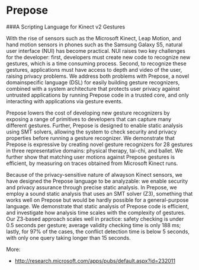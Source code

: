 # Prepose
###A Scripting Language for Kinect v2 Gestures

With the rise of sensors such as the Microsoft Kinect, Leap Motion, and hand motion sensors in phones such as the Samsung Galaxy S5, natural user interface (NUI) has become practical. NUI raises two key challenges for the developer: first, developers must create new code to recognize new gestures, which is a time consuming process. Second, to recognize these gestures, applications must have access to depth and video of the user, raising privacy problems. We address both problems with Prepose, a novel domainspecific language (DSL) for easily building gesture recognizers, combined with a system architecture that protects user privacy against untrusted applications by running Prepose code in a trusted core, and only interacting with applications via gesture events.

Prepose lowers the cost of developing new gesture recognizers by exposing a range of primitives to developers that can capture many different gestures. Further, Prepose is designed to enable static analysis using SMT solvers, allowing the system to check security and privacy properties before running a gesture recognizer. We demonstrate that Prepose is expressive by creating novel gesture recognizers for 28 gestures in three representative domains: physical therapy, tai-chi, and ballet. We further show that matching user motions against Prepose gestures is efficient, by measuring on traces obtained from Microsoft Kinect runs.

Because of the privacy-sensitive nature of alwayson Kinect sensors, we have designed the Prepose language to be analyzable: we enable security and privacy assurance through precise static analysis. In Prepose, we employ a sound static analysis that uses an SMT solver (Z3), something that works well on Prepose but would be hardly possible for a general-purpose language. We demonstrate that static analysis of Prepose code is efficient, and investigate how analysis time scales with the complexity of gestures. Our Z3-based approach scales well in practice: safety checking is under 0.5 seconds per gesture; average validity checking time is only 188 ms; lastly, for 97% of the cases, the conflict detection time is below 5 seconds, with only one query taking longer than 15 seconds.

More: 
- http://research.microsoft.com/apps/pubs/default.aspx?id=232011
